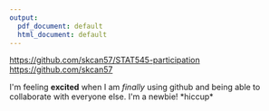 ```yaml
---
output:
  pdf_document: default
  html_document: default
---
```

https://github.com/skcan57/STAT545-participation
https://github.com/skcan57

I'm feeling **excited** when I am *finally* using github and being able to collaborate with everyone else. I'm a newbie! \*hiccup\*
